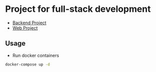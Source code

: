 # Project for full-stack development

- [Backend Project](./backend/)
- [Web Project](./web/)

## Usage

- Run docker containers

```bash
docker-compose up -d
```

